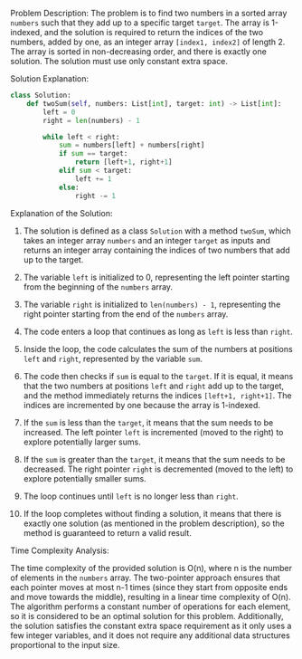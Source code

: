 Problem Description:
The problem is to find two numbers in a sorted array `numbers` such that they add up to a specific target `target`. The array is 1-indexed, and the solution is required to return the indices of the two numbers, added by one, as an integer array `[index1, index2]` of length 2. The array is sorted in non-decreasing order, and there is exactly one solution. The solution must use only constant extra space.

Solution Explanation:

```python
class Solution:
    def twoSum(self, numbers: List[int], target: int) -> List[int]:
        left = 0 
        right = len(numbers) - 1

        while left < right:
            sum = numbers[left] + numbers[right]
            if sum == target:
                return [left+1, right+1]
            elif sum < target:
                left += 1
            else:
                right -= 1
```

Explanation of the Solution:

1. The solution is defined as a class `Solution` with a method `twoSum`, which takes an integer array `numbers` and an integer `target` as inputs and returns an integer array containing the indices of two numbers that add up to the target.

2. The variable `left` is initialized to 0, representing the left pointer starting from the beginning of the `numbers` array.

3. The variable `right` is initialized to `len(numbers) - 1`, representing the right pointer starting from the end of the `numbers` array.

4. The code enters a loop that continues as long as `left` is less than `right`.

5. Inside the loop, the code calculates the sum of the numbers at positions `left` and `right`, represented by the variable `sum`.

6. The code then checks if `sum` is equal to the `target`. If it is equal, it means that the two numbers at positions `left` and `right` add up to the target, and the method immediately returns the indices `[left+1, right+1]`. The indices are incremented by one because the array is 1-indexed.

7. If the `sum` is less than the `target`, it means that the sum needs to be increased. The left pointer `left` is incremented (moved to the right) to explore potentially larger sums.

8. If the `sum` is greater than the `target`, it means that the sum needs to be decreased. The right pointer `right` is decremented (moved to the left) to explore potentially smaller sums.

9. The loop continues until `left` is no longer less than `right`.

10. If the loop completes without finding a solution, it means that there is exactly one solution (as mentioned in the problem description), so the method is guaranteed to return a valid result.

Time Complexity Analysis:

The time complexity of the provided solution is O(n), where n is the number of elements in the `numbers` array. The two-pointer approach ensures that each pointer moves at most n-1 times (since they start from opposite ends and move towards the middle), resulting in a linear time complexity of O(n). The algorithm performs a constant number of operations for each element, so it is considered to be an optimal solution for this problem. Additionally, the solution satisfies the constant extra space requirement as it only uses a few integer variables, and it does not require any additional data structures proportional to the input size.